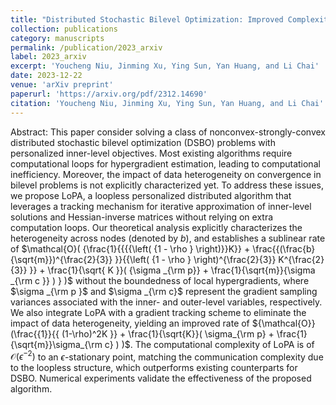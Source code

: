 ```yaml
---
title: "Distributed Stochastic Bilevel Optimization: Improved Complexity and Heterogeneity Analysis"
collection: publications
category: manuscripts
permalink: /publication/2023_arxiv
label: 2023_arxiv
excerpt: 'Youcheng Niu, Jinming Xu, Ying Sun, Yan Huang, and Li Chai'
date: 2023-12-22
venue: 'arXiv preprint'
paperurl: 'https://arxiv.org/pdf/2312.14690'
citation: 'Youcheng Niu, Jinming Xu, Ying Sun, Yan Huang, and Li Chai'
---
```


Abstract: This paper consider solving a class of nonconvex-strongly-convex distributed stochastic bilevel optimization (DSBO) problems with personalized inner-level objectives. Most existing algorithms require computational loops for hypergradient estimation, leading to computational inefficiency. Moreover, the impact of data heterogeneity on convergence in bilevel problems is not explicitly characterized yet. To address these issues, we propose LoPA, a loopless personalized distributed algorithm that leverages a tracking mechanism for iterative approximation of inner-level solutions and Hessian-inverse matrices without relying on extra computation loops. Our theoretical analysis explicitly characterizes the heterogeneity across nodes (denoted by $b$), and establishes a sublinear rate of 
$\mathcal{O}( {\frac{1}{{{{\left( {1 - \rho } \right)}}K}} + \frac{{(\frac{b}{\sqrt{m}})^{\frac{2}{3}}  }}{{\left( {1 - \rho } \right)^{\frac{2}{3}} K^{\frac{2}{3}} }} + \frac{1}{\sqrt{ K }}( {\sigma _{\rm p}}  + \frac{1}{\sqrt{m}}{\sigma _{\rm c }}  ) } )$   without the boundedness of local hypergradients, where $\sigma _{\rm p }$ and $\sigma _{\rm c}$ represent the gradient sampling variances  associated with the inner- and  outer-level variables, respectively.  We also integrate LoPA with a gradient tracking scheme to eliminate the impact of data heterogeneity, yielding an improved rate of
${\mathcal{O}}(\frac{{1}}{{ (1-\rho)^2K }} + \frac{1}{\sqrt{K}}( \sigma_{\rm p}  + \frac{1}{\sqrt{m}}\sigma_{\rm c} ) )$. The computational complexity of  LoPA is of ${{\mathcal{O}}}({\epsilon^{-2}})$ to an $\epsilon$-stationary point, matching the communication complexity due to the loopless structure, which outperforms existing counterparts for DSBO. 
 Numerical experiments validate the effectiveness of the proposed algorithm. 
